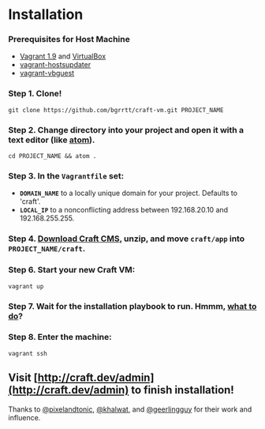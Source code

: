 # Installation

### Prerequisites for Host Machine
- [Vagrant 1.9](https://www.vagrantup.com) and [VirtualBox](https://www.virtualbox.org/wiki/Downloads)
- [vagrant-hostsupdater](https://github.com/cogitatio/vagrant-hostsupdater)
- [vagrant-vbguest](https://github.com/dotless-de/vagrant-vbguest)

### Step 1. Clone!

```
git clone https://github.com/bgrrtt/craft-vm.git PROJECT_NAME
```

### Step 2. Change directory into your project and open it with a text editor (like [atom](https://atom.io/)).
```
cd PROJECT_NAME && atom .
```

### Step 3. In the `Vagrantfile` set:
  - **`DOMAIN_NAME`** to a locally unique domain for your project. Defaults to 'craft'.
  - **`LOCAL_IP`** to a nonconflicting address between 192.168.20.10 and 192.168.255.255.

### Step 4. [Download Craft CMS](https://buildwithcraft.com/latest.zip?accept_license=yes), unzip, and move `craft/app` into `PROJECT_NAME/craft`.

### Step 6. Start your new Craft VM:
```
vagrant up
```
### Step 7. Wait for the installation playbook to run. Hmmm, [what to do](https://github.com/bgrrtt/craft-vm/wiki)?

### Step 8. Enter the machine:
```
vagrant ssh
```

## Visit [http://craft.dev/admin](http://craft.dev/admin) to finish installation!

Thanks to [@pixelandtonic](https://github.com/pixelandtonic), [@khalwat](https://github.com/khalwat), and [@geerlingguy](https://github.com/geerlingguy) for their work and influence.
